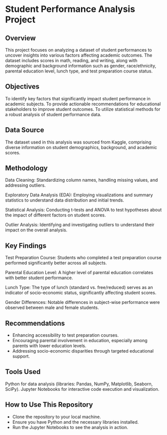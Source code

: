 # Student Performance Analysis Project

## Overview

This project focuses on analyzing a dataset of student performances to uncover insights into various factors affecting academic outcomes. The dataset includes scores in math, reading, and writing, along with demographic and background information such as gender, race/ethnicity, parental education level, lunch type, and test preparation course status.

## Objectives

To identify key factors that significantly impact student performance in academic subjects.
To provide actionable recommendations for educational stakeholders to improve student outcomes.
To utilize statistical methods for a robust analysis of student performance data.

## Data Source

The dataset used in this analysis was sourced from Kaggle, comprising diverse information on student demographics, background, and academic scores.

## Methodology

Data Cleaning: Standardizing column names, handling missing values, and addressing outliers.

Exploratory Data Analysis (EDA): Employing visualizations and summary statistics to understand data distribution and initial trends.

Statistical Analysis: Conducting t-tests and ANOVA to test hypotheses about the impact of different factors on student scores.

Outlier Analysis: Identifying and investigating outliers to understand their impact on the overall analysis.

## Key Findings

Test Preparation Course: Students who completed a test preparation course performed significantly better across all subjects.

Parental Education Level: A higher level of parental education correlates with better student performance.

Lunch Type: The type of lunch (standard vs. free/reduced) serves as an indicator of socio-economic status, significantly affecting student scores.

Gender Differences: Notable differences in subject-wise performance were observed between male and female students.

## Recommendations

- Enhancing accessibility to test preparation courses.
- Encouraging parental involvement in education, especially among parents with lower education levels.
- Addressing socio-economic disparities through targeted educational support.
  
## Tools Used

Python for data analysis (libraries: Pandas, NumPy, Matplotlib, Seaborn, SciPy).
Jupyter Notebooks for interactive code execution and visualization.

## How to Use This Repository
- Clone the repository to your local machine.
- Ensure you have Python and the necessary libraries installed.
- Run the Jupyter Notebooks to see the analysis in action.
